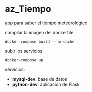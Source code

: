 # az_Tiempo
 app para saber el tiempo meteorologico

compilar la imagen del dockerfile
 ```
 docker-compose build --no-cache
 ```

subir los servicios

```
docker-compose up
```

servicios:  
-   **mysql-dev**: base de datos
-  **python-dev**: aplicacion de Flask
